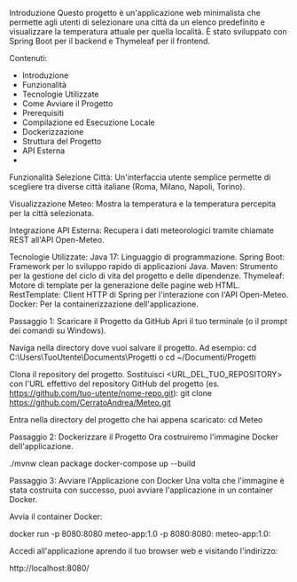 Introduzione
Questo progetto è un'applicazione web minimalista che permette agli utenti di selezionare una città da un elenco predefinito e visualizzare la temperatura attuale per quella località. È stato sviluppato con Spring Boot per il backend e Thymeleaf per il frontend.

Contenuti:
- Introduzione
- Funzionalità
- Tecnologie Utilizzate
- Come Avviare il Progetto
- Prerequisiti
- Compilazione ed Esecuzione Locale
- Dockerizzazione
- Struttura del Progetto
- API Esterna
- 


Funzionalità
Selezione Città: Un'interfaccia utente semplice permette di scegliere tra diverse città italiane (Roma, Milano, Napoli, Torino).

Visualizzazione Meteo: Mostra la temperatura e la temperatura percepita per la città selezionata.

Integrazione API Esterna: Recupera i dati meteorologici tramite chiamate REST all'API Open-Meteo.

Tecnologie Utilizzate:
Java 17: Linguaggio di programmazione.
Spring Boot: Framework per lo sviluppo rapido di applicazioni Java.
Maven: Strumento per la gestione del ciclo di vita del progetto e delle dipendenze.
Thymeleaf: Motore di template per la generazione delle pagine web HTML.
RestTemplate: Client HTTP di Spring per l'interazione con l'API Open-Meteo.
Docker: Per la containerizzazione dell'applicazione.

Passaggio 1: Scaricare il Progetto da GitHub
Apri il tuo terminale (o il prompt dei comandi su Windows).

Naviga nella directory dove vuoi salvare il progetto. Ad esempio:
cd C:\Users\TuoUtente\Documents\Progetti
o
cd ~/Documenti/Progetti

Clona il repository del progetto. Sostituisci <URL_DEL_TUO_REPOSITORY> con l'URL effettivo del repository GitHub del progetto (es. https://github.com/tuo-utente/nome-repo.git):
git clone https://github.com/CerratoAndrea/Meteo.git

Entra nella directory del progetto che hai appena scaricato:
cd Meteo  

Passaggio 2: Dockerizzare il Progetto
Ora costruiremo l'immagine Docker dell'applicazione. 

./mvnw clean package
docker-compose up --build

Passaggio 3: Avviare l'Applicazione con Docker
Una volta che l'immagine è stata costruita con successo, puoi avviare l'applicazione in un container Docker.

Avvia il container Docker:

docker run -p 8080:8080 meteo-app:1.0
-p 8080:8080: meteo-app:1.0: 

Accedi all'applicazione aprendo il tuo browser web e visitando l'indirizzo:

http://localhost:8080/
